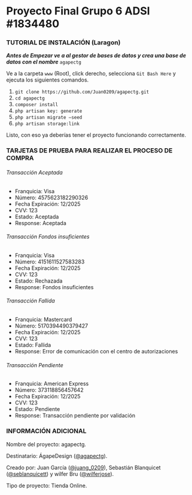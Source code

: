 # Proyecto Final Grupo 6 ADSI #1834480

### TUTORIAL DE INSTALACIÓN (Laragon)

***Antes de Empezar ve a al gestor de bases de datos y crea una base de datos con el nombre*** `agapectg`

Ve a la carpeta `www` (Root), click derecho, selecciona `Git Bash Here` y ejecuta los siguientes comandos.
1. `git clone https://github.com/Juan0209/agapectg.git`
2. `cd agapectg`
3. `composer install`
4. `php artisan key: generate`
5. `php artisan migrate –seed`
6. `php artisan storage:link`

Listo, con eso ya deberías tener el proyecto funcionando correctamente.


### TARJETAS DE PRUEBA PARA REALIZAR EL PROCESO DE COMPRA

###### Transacción Aceptada
- Franquicia: Visa
- Número: 4575623182290326
- Fecha Expiración: 12/2025
- CVV: 123
- Estado: Aceptada
- Response: Aceptada


###### Transacción Fondos insuficientes
- Franquicia: Visa
- Número: 4151611527583283
- Fecha Expiración: 12/2025
- CVV: 123
- Estado: Rechazada
- Response: Fondos insuficientes


###### Transacción Fallida
- Franquicia: Mastercard
- Número: 5170394490379427
- Fecha Expiración: 12/2025
- CVV: 123
- Estado: Fallida
- Response: Error de comunicación con el centro de autorizaciones


###### Transacción Pendiente
- Franquicia: American Express
- Número: 373118856457642
- Fecha Expiración: 12/2025
- CVV: 123
- Estado: Pendiente
- Response: Transacción pendiente por validación



### INFORMACIÓN ADICIONAL

Nombre del proyecto: agapectg.

Destinatario: ÁgapeDesign ([@agapectg](https://www.instagram.com/agapectg/)).

Creado por: Juan García ([@juang_0209](https://www.instagram.com/juang_0209/)), Sebastián Blanquicet ([@seblanquicett](https://www.instagram.com/sebastianblanquicett/)) y wilfer Bru ([@wilferjose](https://www.instagram.com/wilferjose/)).

Tipo de proyecto: Tienda Online.
